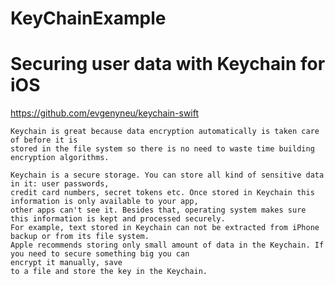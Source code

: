 # KeyChainExample
# Securing user data with Keychain for iOS

https://github.com/evgenyneu/keychain-swift

    Keychain is great because data encryption automatically is taken care of before it is 
    stored in the file system so there is no need to waste time building encryption algorithms.
    
    Keychain is a secure storage. You can store all kind of sensitive data in it: user passwords, 
    credit card numbers, secret tokens etc. Once stored in Keychain this information is only available to your app, 
    other apps can't see it. Besides that, operating system makes sure this information is kept and processed securely. 
    For example, text stored in Keychain can not be extracted from iPhone backup or from its file system. 
    Apple recommends storing only small amount of data in the Keychain. If you need to secure something big you can 
    encrypt it manually, save 
    to a file and store the key in the Keychain.
